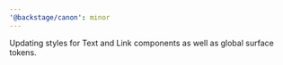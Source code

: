 ```yaml
---
'@backstage/canon': minor
---
```


Updating styles for Text and Link components as well as global surface tokens.
